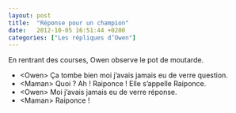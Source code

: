 ```yaml
---
layout: post
title:  "Réponse pour un champion"
date:   2012-10-05 16:51:44 +0200
categories: ["Les répliques d’Owen"]
---
```


En rentrant des courses, Owen observe le pot de moutarde.

-   \<Owen\> Ça tombe bien moi j’avais jamais eu de verre question.
-   \<Maman\> Quoi ? Ah ! Raiponce ! Elle s’appelle Raiponce.
-   \<Owen\> Moi j’avais jamais eu de verre réponse.
-   \<Maman\> Raiponce !

